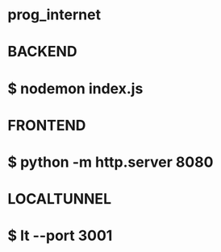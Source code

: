 # prog_internet
# BACKEND
#  $ nodemon index.js
# FRONTEND
#  $ python -m http.server 8080
# LOCALTUNNEL
#  $ lt --port 3001